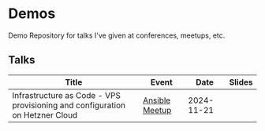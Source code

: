 # Demos

Demo Repository for talks I've given at conferences, meetups, etc.

## Talks

| Title                                                                        | Event                                                                     | Date       | Slides |
| ---------------------------------------------------------------------------- | ------------------------------------------------------------------------- | ---------- | ------ |
| Infrastructure as Code - VPS provisioning and configuration on Hetzner Cloud | [Ansible Meetup](https://www.meetup.com/ansible-london/events/303935960/) | 2024-11-21 |
